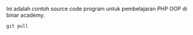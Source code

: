 Ini adalah contoh source code program untuk pembelajaran PHP OOP di binar academy.<br>

```
git pull
```

